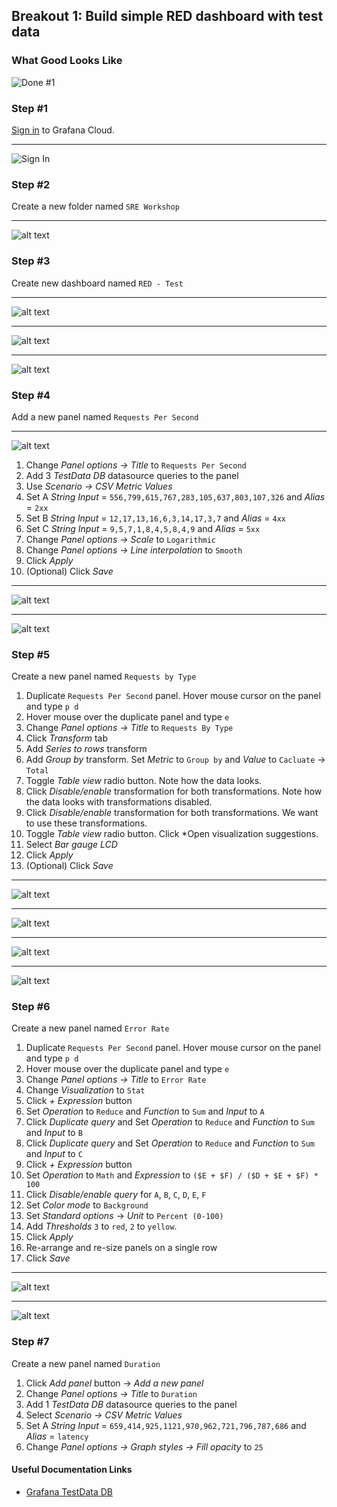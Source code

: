 ## Breakout 1: Build simple RED dashboard with test data

### What Good Looks Like

![Done #1](red.png)

### Step #1
[Sign in](https://grafana.com/auth/sign-in) to Grafana Cloud. 

---
![Sign In](sign_in.png)

### Step #2
Create a new folder named `SRE Workshop` 

---
![alt text](new_folder.png) 

### Step #3
Create new dashboard named `RED - Test`

---
![alt text](new_dashboard.png)

---
![alt text](new_dashboard2.png)

---
![alt text](new_dashboard3.png)

### Step #4
Add a new panel named `Requests Per Second`

---
![alt text](new_panel1.png)

1. Change *Panel options -> Title* to `Requests Per Second`
2. Add 3 *TestData DB* datasource queries to the panel
3. Use *Scenario -> CSV Metric Values* 
4. Set A *String Input* = `556,799,615,767,283,105,637,803,107,326` and *Alias* = `2xx`
5. Set B *String Input* = `12,17,13,16,6,3,14,17,3,7` and *Alias* = `4xx`
6. Set C *String Input* = `9,5,7,1,8,4,5,8,4,9` and *Alias* = `5xx`
7. Change *Panel options -> Scale* to `Logarithmic`
8. Change *Panel options -> Line interpolation* to `Smooth`
9. Click *Apply*
10. (Optional) Click *Save* 

---
![alt text](requests_per_second1.png)

---
![alt text](requests_per_second2.png)

### Step #5
Create a new panel named `Requests by Type`

1. Duplicate `Requests Per Second` panel. Hover mouse cursor on the panel and type `p d`
2. Hover mouse over the duplicate panel and type `e`
3. Change *Panel options -> Title* to `Requests By Type`
4. Click *Transform* tab
5. Add *Series to rows* transform
6. Add *Group by* transform. Set *Metric* to `Group by` and *Value* to `Cacluate` -> `Total`
7. Toggle *Table view* radio button. Note how the data looks.
8. Click *Disable/enable* transformation for both transformations. Note how the data looks with transformations disabled.
9. Click *Disable/enable* transformation for both transformations. We want to use these transformations. 
10. Toggle *Table view* radio button. Click *Open visualization suggestions.
11. Select *Bar gauge LCD* 
12. Click *Apply*
13. (Optional) Click *Save* 

---
![alt text](requests_by_type1.png)

---
![alt text](requests_by_type2.png)

---
![alt text](requests_by_type3.png)

---
![alt text](requests_by_type4.png)

### Step #6
Create a new panel named `Error Rate`

1. Duplicate `Requests Per Second` panel. Hover mouse cursor on the panel and type `p d`
2. Hover mouse over the duplicate panel and type `e`
3. Change *Panel options -> Title* to `Error Rate`
4. Change *Visualization* to `Stat`
5. Click *+ Expression* button
6. Set *Operation* to `Reduce` and *Function* to `Sum` and *Input* to `A`
7. Click *Duplicate query* and Set *Operation* to `Reduce` and *Function* to `Sum` and *Input* to `B`
8. Click *Duplicate query* and Set *Operation* to `Reduce` and *Function* to `Sum` and *Input* to `C`
9. Click *+ Expression* button
10. Set *Operation* to `Math` and *Expression* to `($E + $F) / ($D + $E + $F) * 100`
11. Click *Disable/enable query* for `A`, `B`, `C`, `D`, `E`, `F`
12. Set *Color mode* to `Background`
13. Set *Standard options* -> *Unit* to `Percent (0-100)`
14. Add *Thresholds* `3` to `red`, `2` to `yellow`. 
15. Click *Apply*
16. Re-arrange and re-size panels on a single row
17. Click *Save*

---
![alt text](error_rate1.png)

---
![alt text](error_rate2.png)

### Step #7
Create a new panel named `Duration`

1. Click *Add panel* button -> *Add a new panel*
2. Change *Panel options -> Title* to `Duration`
3. Add 1 *TestData DB* datasource queries to the panel
4. Select *Scenario -> CSV Metric Values* 
5. Set A *String Input* = `659,414,925,1121,970,962,721,796,787,686` and *Alias* = `latency`
6. Change *Panel options -> Graph styles -> Fill opacity* to `25`



#### Useful Documentation Links
* [Grafana TestData DB](https://grafana.com/docs/grafana/latest/datasources/testdata/)